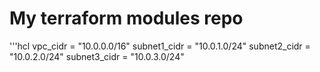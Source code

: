 # My terraform modules repo

'''hcl
vpc_cidr = "10.0.0.0/16"
subnet1_cidr = "10.0.1.0/24"
subnet2_cidr = "10.0.2.0/24"
subnet3_cidr = "10.0.3.0/24"